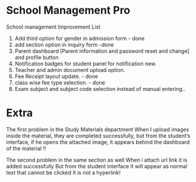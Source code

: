 # School Management Pro

School management Improvement List

1. Add third option for gender in admission form - done
3. add section option in inquiry form -done
4. Parent dashboard [Parent information and password reset and change] and profile button
5. Notification badges for student panel for notification new.
6. Teacher and admin document upload option.
7. Fee Receipt layout update. - done
8. class wise fee type selection. - done
9. Exam subject and subject code selection instead of manual entering..


# Extra 

The first problem in the Study Materials department When I upload images inside the material, they are completed successfully, but from the student’s interface, if he opens the attached image, it appears behind the dashboard of the material !!

The second problem in the same section as well When i attach url link it is added successfully But from the student interface it will appear as normal text that cannot be clicked It is not a hyperlink!
